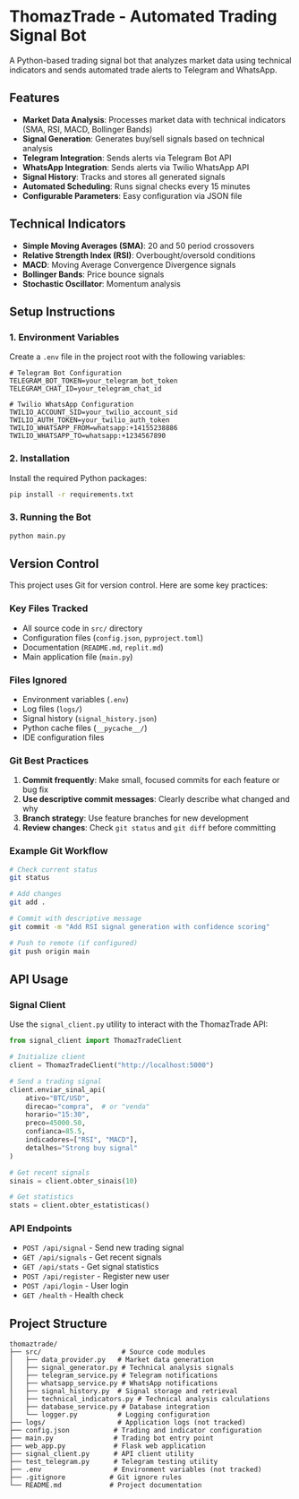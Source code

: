 # ThomazTrade - Automated Trading Signal Bot

A Python-based trading signal bot that analyzes market data using technical indicators and sends automated trade alerts to Telegram and WhatsApp.

## Features

- **Market Data Analysis**: Processes market data with technical indicators (SMA, RSI, MACD, Bollinger Bands)
- **Signal Generation**: Generates buy/sell signals based on technical analysis
- **Telegram Integration**: Sends alerts via Telegram Bot API
- **WhatsApp Integration**: Sends alerts via Twilio WhatsApp API
- **Signal History**: Tracks and stores all generated signals
- **Automated Scheduling**: Runs signal checks every 15 minutes
- **Configurable Parameters**: Easy configuration via JSON file

## Technical Indicators

- **Simple Moving Averages (SMA)**: 20 and 50 period crossovers
- **Relative Strength Index (RSI)**: Overbought/oversold conditions
- **MACD**: Moving Average Convergence Divergence signals
- **Bollinger Bands**: Price bounce signals
- **Stochastic Oscillator**: Momentum analysis

## Setup Instructions

### 1. Environment Variables

Create a `.env` file in the project root with the following variables:

```env
# Telegram Bot Configuration
TELEGRAM_BOT_TOKEN=your_telegram_bot_token
TELEGRAM_CHAT_ID=your_telegram_chat_id

# Twilio WhatsApp Configuration
TWILIO_ACCOUNT_SID=your_twilio_account_sid
TWILIO_AUTH_TOKEN=your_twilio_auth_token
TWILIO_WHATSAPP_FROM=whatsapp:+14155238886
TWILIO_WHATSAPP_TO=whatsapp:+1234567890
```

### 2. Installation

Install the required Python packages:

```bash
pip install -r requirements.txt
```

### 3. Running the Bot

```bash
python main.py
```

## Version Control

This project uses Git for version control. Here are some key practices:

### Key Files Tracked
- All source code in `src/` directory
- Configuration files (`config.json`, `pyproject.toml`)
- Documentation (`README.md`, `replit.md`)
- Main application file (`main.py`)

### Files Ignored
- Environment variables (`.env`)
- Log files (`logs/`)
- Signal history (`signal_history.json`)
- Python cache files (`__pycache__/`)
- IDE configuration files

### Git Best Practices
1. **Commit frequently**: Make small, focused commits for each feature or bug fix
2. **Use descriptive commit messages**: Clearly describe what changed and why
3. **Branch strategy**: Use feature branches for new development
4. **Review changes**: Check `git status` and `git diff` before committing

### Example Git Workflow
```bash
# Check current status
git status

# Add changes
git add .

# Commit with descriptive message
git commit -m "Add RSI signal generation with confidence scoring"

# Push to remote (if configured)
git push origin main
```

## API Usage

### Signal Client

Use the `signal_client.py` utility to interact with the ThomazTrade API:

```python
from signal_client import ThomazTradeClient

# Initialize client
client = ThomazTradeClient("http://localhost:5000")

# Send a trading signal
client.enviar_sinal_api(
    ativo="BTC/USD",
    direcao="compra",  # or "venda"
    horario="15:30",
    preco=45000.50,
    confianca=85.5,
    indicadores=["RSI", "MACD"],
    detalhes="Strong buy signal"
)

# Get recent signals
sinais = client.obter_sinais(10)

# Get statistics
stats = client.obter_estatisticas()
```

### API Endpoints

- `POST /api/signal` - Send new trading signal
- `GET /api/signals` - Get recent signals
- `GET /api/stats` - Get signal statistics
- `POST /api/register` - Register new user
- `POST /api/login` - User login
- `GET /health` - Health check

## Project Structure

```
thomaztrade/
├── src/                    # Source code modules
│   ├── data_provider.py   # Market data generation
│   ├── signal_generator.py # Technical analysis signals
│   ├── telegram_service.py # Telegram notifications
│   ├── whatsapp_service.py # WhatsApp notifications
│   ├── signal_history.py  # Signal storage and retrieval
│   ├── technical_indicators.py # Technical analysis calculations
│   ├── database_service.py # Database integration
│   └── logger.py          # Logging configuration
├── logs/                  # Application logs (not tracked)
├── config.json           # Trading and indicator configuration
├── main.py               # Trading bot entry point
├── web_app.py            # Flask web application
├── signal_client.py      # API client utility
├── test_telegram.py      # Telegram testing utility
├── .env                  # Environment variables (not tracked)
├── .gitignore           # Git ignore rules
└── README.md            # Project documentation

